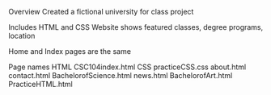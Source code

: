 Overview
Created a fictional university for class project

Includes HTML and CSS
Website shows featured classes, degree programs, location

Home and Index pages are the same

Page names
HTML CSC104index.html
CSS practiceCSS.css
about.html
contact.html
BachelorofScience.html
news.html
BachelorofArt.html
PracticeHTML.html
